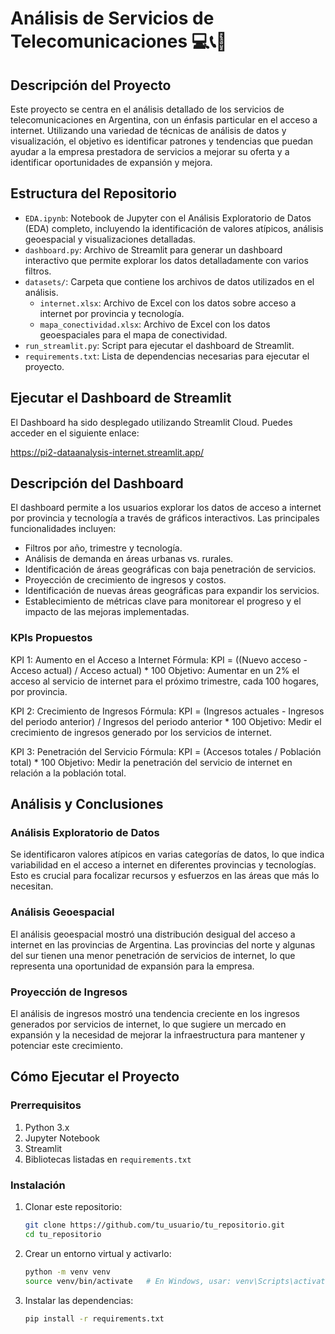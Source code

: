 # Análisis de Servicios de Telecomunicaciones 💻📞📡

## Descripción del Proyecto

Este proyecto se centra en el análisis detallado de los servicios de telecomunicaciones en Argentina, con un énfasis particular en el acceso a internet. Utilizando una variedad de técnicas de análisis de datos y visualización, el objetivo es identificar patrones y tendencias que puedan ayudar a la empresa prestadora de servicios a mejorar su oferta y a identificar oportunidades de expansión y mejora.

## Estructura del Repositorio

- `EDA.ipynb`: Notebook de Jupyter con el Análisis Exploratorio de Datos (EDA) completo, incluyendo la identificación de valores atípicos, análisis geoespacial y visualizaciones detalladas.
- `dashboard.py`: Archivo de Streamlit para generar un dashboard interactivo que permite explorar los datos detalladamente con varios filtros.
- `datasets/`: Carpeta que contiene los archivos de datos utilizados en el análisis.
  - `internet.xlsx`: Archivo de Excel con los datos sobre acceso a internet por provincia y tecnología.
  - `mapa_conectividad.xlsx`: Archivo de Excel con los datos geoespaciales para el mapa de conectividad.
- `run_streamlit.py`: Script para ejecutar el dashboard de Streamlit.
- `requirements.txt`: Lista de dependencias necesarias para ejecutar el proyecto.

## Ejecutar el Dashboard de Streamlit

El Dashboard ha sido desplegado utilizando Streamlit Cloud. Puedes acceder en el siguiente enlace:

https://pi2-dataanalysis-internet.streamlit.app/

## Descripción del Dashboard

El dashboard permite a los usuarios explorar los datos de acceso a internet por provincia y tecnología a través de gráficos interactivos. Las principales funcionalidades incluyen:

- Filtros por año, trimestre y tecnología.
- Análisis de demanda en áreas urbanas vs. rurales.
- Identificación de áreas geográficas con baja penetración de servicios.
- Proyección de crecimiento de ingresos y costos.
- Identificación de nuevas áreas geográficas para expandir los servicios.
- Establecimiento de métricas clave para monitorear el progreso y el impacto de las mejoras implementadas.

### KPIs Propuestos

KPI 1: Aumento en el Acceso a Internet
Fórmula:
KPI = ((Nuevo acceso - Acceso actual) / Acceso actual) * 100
Objetivo: Aumentar en un 2% el acceso al servicio de internet para el próximo trimestre, cada 100 hogares, por provincia.

KPI 2: Crecimiento de Ingresos
Fórmula:
KPI = (Ingresos actuales - Ingresos del periodo anterior) / Ingresos del periodo anterior * 100
Objetivo: Medir el crecimiento de ingresos generado por los servicios de internet.

KPI 3: Penetración del Servicio
Fórmula: 
KPI = (Accesos totales / Población total) * 100
Objetivo: Medir la penetración del servicio de internet en relación a la población total.

## Análisis y Conclusiones

### Análisis Exploratorio de Datos

Se identificaron valores atípicos en varias categorías de datos, lo que indica variabilidad en el acceso a internet en diferentes provincias y tecnologías. Esto es crucial para focalizar recursos y esfuerzos en las áreas que más lo necesitan.

### Análisis Geoespacial

El análisis geoespacial mostró una distribución desigual del acceso a internet en las provincias de Argentina. Las provincias del norte y algunas del sur tienen una menor penetración de servicios de internet, lo que representa una oportunidad de expansión para la empresa.

### Proyección de Ingresos

El análisis de ingresos mostró una tendencia creciente en los ingresos generados por servicios de internet, lo que sugiere un mercado en expansión y la necesidad de mejorar la infraestructura para mantener y potenciar este crecimiento.

## Cómo Ejecutar el Proyecto

### Prerrequisitos

1. Python 3.x
2. Jupyter Notebook
3. Streamlit
4. Bibliotecas listadas en `requirements.txt`

### Instalación

1. Clonar este repositorio:
   ```bash
   git clone https://github.com/tu_usuario/tu_repositorio.git
   cd tu_repositorio

2. Crear un entorno virtual y activarlo:
   ```bash
   python -m venv venv
   source venv/bin/activate   # En Windows, usar: venv\Scripts\activate

3. Instalar las dependencias:
   ```bash
   pip install -r requirements.txt
